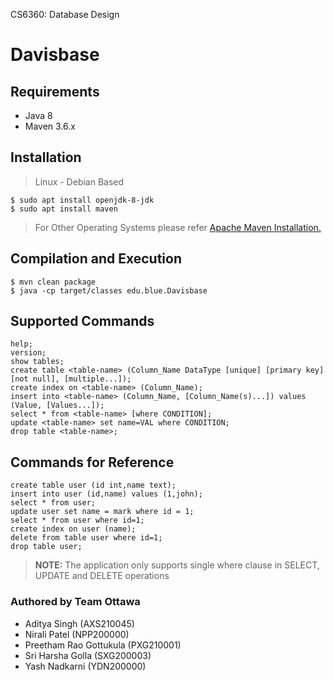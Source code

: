 CS6360: Database Design

# Davisbase 

## Requirements
- Java 8
- Maven 3.6.x

## Installation 

>Linux - Debian Based
```
$ sudo apt install openjdk-8-jdk
$ sudo apt install maven
```
> For Other Operating Systems please refer [Apache Maven Installation.](https://maven.apache.org/install.html)

## Compilation and Execution
```
$ mvn clean package
$ java -cp target/classes edu.blue.Davisbase
```

## Supported Commands

```
help;
version;
show tables;
create table <table-name> (Column_Name DataType [unique] [primary key] [not null], [multiple...]);
create index on <table-name> (Column_Name);
insert into <table-name> (Column_Name, [Column_Name(s)...]) values (Value, [Values...]);
select * from <table-name> [where CONDITION];
update <table-name> set name=VAL where CONDITION;
drop table <table-name>;
```

## Commands for Reference

```
create table user (id int,name text);
insert into user (id,name) values (1,john);
select * from user;
update user set name = mark where id = 1;
select * from user where id=1;
create index on user (name);
delete from table user where id=1;
drop table user;

```

> **NOTE:** The application only supports single where clause in SELECT, UPDATE and DELETE operations



### Authored by Team Ottawa
- Aditya Singh (AXS210045)
- Nirali Patel (NPP200000)
- Preetham Rao Gottukula (PXG210001)
- Sri Harsha Golla (SXG200003)
- Yash Nadkarni (YDN200000)
